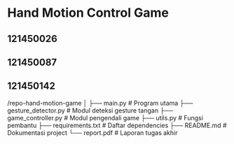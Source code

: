 # Hand Motion Control Game

## 121450026
## 121450087
## 121450142


/repo-hand-motion-game
│
├── main.py                  # Program utama
├── gesture_detector.py      # Modul deteksi gesture tangan
├── game_controller.py       # Modul pengendali game
├── utils.py                 # Fungsi pembantu
├── requirements.txt         # Daftar dependencies
├── README.md                # Dokumentasi project
└── report.pdf               # Laporan tugas akhir
